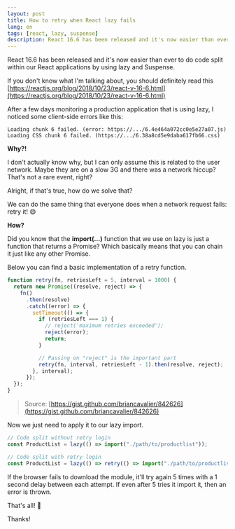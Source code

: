 ```yaml
---
layout: post
title: How to retry when React lazy fails
lang: en
tags: [react, lazy, suspense]
description: React 16.6 has been released and it's now easier than ever to do code split within our React applications by using lazy and Suspense. After a few days monitoring a production application that is using lazy, I noticed a couple of client-side errors when downloading asynchronous modules. Learn how to mitigate this.
---
```


React 16.6 has been released and it's now easier than ever to do code split within our React applications by using lazy and Suspense.

If you don't know what I'm talking about, you should definitely read this [https://reactjs.org/blog/2018/10/23/react-v-16-6.html](https://reactjs.org/blog/2018/10/23/react-v-16-6.html)

After a few days monitoring a production application that is using lazy, I noticed some client-side errors like this:

```
Loading chunk 6 failed. (error: https://.../6.4e464a072cc0e5e27a07.js)
Loading CSS chunk 6 failed. (https://.../6.38a8cd5e9daba617fb66.css)	
```

**Why?!**

I don't actually know why, but I can only assume this is related to the user network. Maybe they are on a slow 3G and there was a network hiccup? That's not a rare event, right?

Alright, if that's true, how do we solve that?

We can do the same thing that everyone does when a network request fails: retry it! 😄

**How?**

Did you know that the **import(...)** function that we use on lazy is just a function that returns a Promise? Which basically means that you can chain it just like any other Promise.

Below you can find a basic implementation of a retry function.

```javascript
function retry(fn, retriesLeft = 5, interval = 1000) {
  return new Promise((resolve, reject) => {
    fn()
      .then(resolve)
      .catch((error) => {
        setTimeout(() => {
          if (retriesLeft === 1) {
            // reject('maximum retries exceeded');
            reject(error);
            return;
          }

          // Passing on "reject" is the important part
          retry(fn, interval, retriesLeft - 1).then(resolve, reject);
        }, interval);
      });
  });
}
```
> Source: [https://gist.github.com/briancavalier/842626](https://gist.github.com/briancavalier/842626)

Now we just need to apply it to our lazy import.

```javascript
// Code split without retry login
const ProductList = lazy(() => import("./path/to/productlist"));

// Code split with retry login
const ProductList = lazy(() => retry(() => import("./path/to/productlist")));
```

If the browser fails to download the module, it'll try again 5 times with a 1 second delay between each attempt. If even after 5 tries it import it, then an error is thrown.

That's all! 🎉

Thanks!